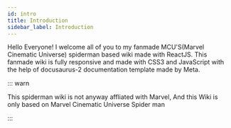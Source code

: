 ```yaml
---
id: intro
title: Introduction
sidebar_label: Introduction
---
```


Hello Everyone! I welcome all of you to my fanmade MCU'S(Marvel Cinematic Universe) spiderman based wiki made with ReactJS. This fanmade wiki is fully responsive and made with CSS3 and JavaScript with the help of docusaurus-2 documentation template made by Meta. 

::: warn

This spiderman wiki is not anyway affliated with Marvel, And this Wiki is only based on Marvel Cinematic Universe Spider man

:::
